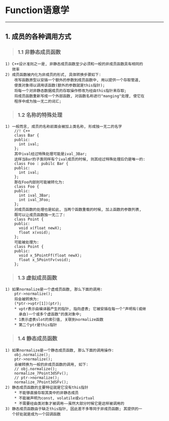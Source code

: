 # **Function语意学** #
***


## **1. 成员的各种调用方式** ##
> ### **1.1 非静态成员函数** ###
    1) C++设计准则之一是, 非静态成员函数至少必须和一般的非成员函数具有相同的
       效率
    2) 成员函数被内化为非成员的形式, 具体转换步骤如下:
        改写函数原型以安插一个额外的参数到成员函数中, 用以提供一个存取管道, 
        使类对象得以调用该函数(额外的参数就是this指针);
        将每一个对非静态数据成员的存取操作修改为经由this指针来存取;
        将成员函数重新写成一个外部函数, 对函数名称进行"manging"处理, 使它在
        程序中成为独一无二的词汇;
> ### **1.2 名称的特殊处理** ###
    1) 一般而言, 成员的名称前面会被加上类名称, 形成独一无二的名字
        //! C++
        class Bar {
        public:
          int ival;
        };
        其中ival经过特殊处理可能是ival_3Bar;
        这样当Bar的子类同样有个ival成员的时候, 则其经过特殊处理后仍是唯一的:
        class Foo : pubilc Bar {
        public:
          int ival;
        };
        那在Foo内部则可能被转化为:
        class Foo {
        public:
          int ival_3Bar;
          int ival_3Foo;
        };
        对成员函数的处理也是如此, 当两个函数重载的时候, 加上函数的参数列表, 
        既可以让成员函数独一无二了:
        class Point {
        public:
          void x(float newX);
          float x(void);
        };
        可能被处理为:
        class Point {
        public:
          void x_5PointFf(float newX);
          float x_5PointFv(void);
        };
> ### **1.3 虚拟成员函数** ###
    1) 如果normalize是一个虚成员函数, 那么下面的调用:
        ptr->normalize();
        将会被转换为:
        (*ptr->vptr[1])(ptr);
        * vptr表示由编译器产生的指针, 指向虚表; 它被安插在每一个"声明有(或继
          承自)一个或多个虚函数"的类对象中;
        * 1表示虚表slot的索引值, 关联到normalize函数
        * 第二个ptr是this指针
> ### **1.4 静态成员函数** ###
    1) 如果normalize是一个静态成员函数, 那么下面的调用操作:
        obj.normalize();
        ptr->normalize();
        会被转换为一般的非成员函数的调用, 如下:
        // obj.normalize();
        normalize_7Point3dSFv();
        // ptr->normalize();
        normalize_7Point3dSFv();
    2) 静态成员函数的主要特征就是它没有this指针
        * 不能够直接存取其类中的非静态成员
        * 不能被声明为const, volatile或virtual
        * 不需要经由类对象才被调用——虽然大部分时候它是这样被调用的
    3) 静态成员函数由于缺乏this指针, 因此差不多等同于非成员函数; 其提供的一
       个好处就是成为一个回调函数
